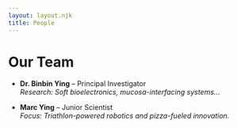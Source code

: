 ```yaml
---
layout: layout.njk
title: People
---
```


# Our Team

- **Dr. Binbin Ying** – Principal Investigator  
  *Research: Soft bioelectronics, mucosa-interfacing systems...*

- **Marc Ying** – Junior Scientist  
  *Focus: Triathlon-powered robotics and pizza-fueled innovation.*